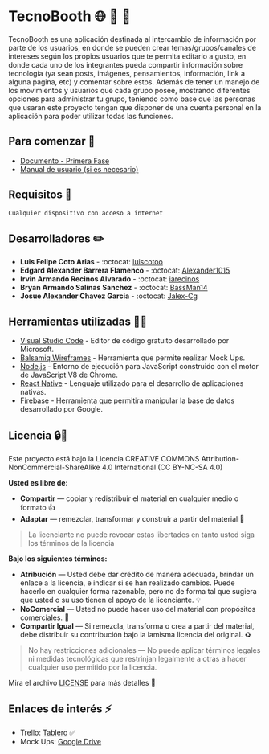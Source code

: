 # TecnoBooth :globe_with_meridians: :iphone: :speech_balloon:
TecnoBooth es una aplicación destinada al intercambio de información por parte de los usuarios, en donde se pueden crear temas/grupos/canales de intereses según los propios usuarios que te permita editarlo a gusto, en donde cada uno de los integrantes pueda compartir información sobre tecnología (ya sean posts, imágenes, pensamientos, información, link a alguna pagina, etc) y comentar sobre estos. Además de tener un manejo de los movimientos y usuarios que cada grupo posee, mostrando diferentes opciones para administrar tu grupo, teniendo como base que las personas que usaran este proyecto tengan que disponer de una cuenta personal en la aplicación para poder utilizar todas las funciones.

## Para comenzar :rocket:
* [Documento - Primera Fase](https://drive.google.com/file/d/1frJ80hPfq77Buu2ZV5UQ50U6tHbIW7mC/view?usp=sharing)
* [Manual de usuario (si es necesario)]()


## Requisitos :rotating_light:
```
Cualquier dispositivo con acceso a internet
```

## Desarrolladores :pencil2:
* **Luis Felipe Coto Arias** - :octocat: [luiscotoo](https://github.com/luiscotoo)
* **Edgard Alexander Barrera Flamenco** - :octocat: [Alexander1015](https://github.com/Alexander1015)
* **Irvin Armando Recinos Alvarado** - :octocat: [iarecinos](https://github.com/iarecinos)
* **Bryan Armando Salinas Sanchez** - :octocat: [BassMan14](https://github.com/BassMan14)
* **Josue Alexander Chavez Garcia** - :octocat: [Jalex-Cg](https://github.com/Jalex-Cg)

## Herramientas utilizadas :wrench::hammer:
* [Visual Studio Code](https://code.visualstudio.com/) - Editor de código gratuito desarrollado por Microsoft.
* [Balsamiq Wireframes](https://balsamiq.com/wireframes/) - Herramienta que permite realizar Mock Ups.
* [Node.js](https://nodejs.org/es/) - Entorno de ejecución para JavaScript construido con el motor de JavaScript V8 de Chrome.
* [React Native](https://reactnative.dev/) - Lenguaje utilizado para el desarrollo de aplicaciones nativas.
* [Firebase](https://firebase.google.com/?hl=es) - Herramienta que permitira manipular la base de datos desarrollado por Google.

## Licencia :lock::page_facing_up:
Este proyecto está bajo la Licencia CREATIVE COMMONS Attribution-NonCommercial-ShareAlike 4.0 International (CC BY-NC-SA 4.0)

**Usted es libre de:**
* **Compartir** — copiar y redistribuir el material en cualquier medio o formato :+1:
* **Adaptar** — remezclar, transformar y construir a partir del material :dizzy:

> La licenciante no puede revocar estas libertades en tanto usted siga los términos de la licencia

**Bajo los siguientes términos:**

* **Atribución** — Usted debe dar crédito de manera adecuada, brindar un enlace a la licencia, e indicar si se han realizado cambios. Puede hacerlo en cualquier forma razonable, pero no de forma tal que sugiera que usted o su uso tienen el apoyo de la licenciante. :bulb:
* **NoComercial** — Usted no puede hacer uso del material con propósitos comerciales.  :closed_lock_with_key:
* **Compartir Igual** — Si remezcla, transforma o crea a partir del material, debe distribuir su contribución bajo la lamisma licencia del original. :recycle:

> No hay restricciones adicionales — No puede aplicar términos legales ni medidas tecnológicas que restrinjan legalmente a otras a hacer cualquier uso permitido por la licencia.

Mira el archivo [LICENSE](https://creativecommons.org/licenses/by-nc-sa/4.0/) para más detalles :eyes:

## Enlaces de interés :zap:
* Trello: [Tablero](https://trello.com/b/2JIUKo6I/tecnobooth) :white_check_mark:
* Mock Ups: [Google Drive](https://drive.google.com/drive/folders/1r8lTxjP30m52njKW0UxethJu0AvyLlIs?usp=sharing)
